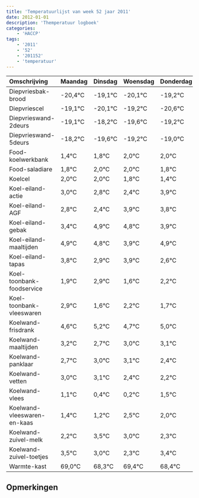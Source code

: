 ```yaml
---
title: 'Temperatuurlijst van week 52 jaar 2011'
date: 2012-01-01
description: 'Themperatuur logboek'
categories:
    - 'HACCP'
tags:
    - '2011'
    - '52'
    - '201152'
    - 'temperatuur'
---
```

|Omschrijving|Maandag|Dinsdag|Woensdag|Donderdag|Vrijdag|Zaterdag|Zondag|
|:---|:---|:---|:---|:---|:---|:---|:---|
|Diepvriesbak-brood|-20,4°C|-19,1°C|-20,1°C|-19,2°C|-20,6°C|-20,2°C|-20,0°C|
|Diepvriescel|-19,1°C|-20,1°C|-19,2°C|-20,6°C|-20,2°C|-20,0°C|-20,0°C|
|Diepvrieswand-2deurs|-19,1°C|-18,2°C|-19,6°C|-19,2°C|-19,0°C|-19,0°C|-19,2°C|
|Diepvrieswand-5deurs|-18,2°C|-19,6°C|-19,2°C|-19,0°C|-19,0°C|-19,2°C|-19,6°C|
|Food-koelwerkbank|1,4°C|1,8°C|2,0°C|2,0°C|1,8°C|1,4°C|2,9°C|
|Food-saladiare|1,8°C|2,0°C|2,0°C|1,8°C|1,4°C|2,9°C|2,8°C|
|Koelcel|2,0°C|2,0°C|1,8°C|1,4°C|2,9°C|2,8°C|1,9°C|
|Koel-eiland-actie|3,0°C|2,8°C|2,4°C|3,9°C|3,8°C|2,9°C|3,9°C|
|Koel-eiland-AGF|2,8°C|2,4°C|3,9°C|3,8°C|2,9°C|3,9°C|2,6°C|
|Koel-eiland-gebak|3,4°C|4,9°C|4,8°C|3,9°C|4,9°C|3,6°C|4,2°C|
|Koel-eiland-maaltijden|4,9°C|4,8°C|3,9°C|4,9°C|3,6°C|4,2°C|3,7°C|
|Koel-eiland-tapas|3,8°C|2,9°C|3,9°C|2,6°C|3,2°C|2,7°C|3,0°C|
|Koel-toonbank-foodservice|1,9°C|2,9°C|1,6°C|2,2°C|1,7°C|2,0°C|2,1°C|
|Koel-toonbank-vleeswaren|2,9°C|1,6°C|2,2°C|1,7°C|2,0°C|2,1°C|1,4°C|
|Koelwand-frisdrank|4,6°C|5,2°C|4,7°C|5,0°C|5,1°C|4,4°C|4,2°C|
|Koelwand-maaltijden|3,2°C|2,7°C|3,0°C|3,1°C|2,4°C|2,2°C|3,5°C|
|Koelwand-panklaar|2,7°C|3,0°C|3,1°C|2,4°C|2,2°C|3,5°C|3,0°C|
|Koelwand-vetten|3,0°C|3,1°C|2,4°C|2,2°C|3,5°C|3,0°C|2,3°C|
|Koelwand-vlees|1,1°C|0,4°C|0,2°C|1,5°C|1,0°C|0,3°C|1,4°C|
|Koelwand-vleeswaren-en-kaas|1,4°C|1,2°C|2,5°C|2,0°C|1,3°C|2,4°C|1,4°C|
|Koelwand-zuivel-melk|2,2°C|3,5°C|3,0°C|2,3°C|3,4°C|2,4°C|3,4°C|
|Koelwand-zuivel-toetjes|3,5°C|3,0°C|2,3°C|3,4°C|2,4°C|3,4°C|2,1°C|
|Warmte-kast|69,0°C|68,3°C|69,4°C|68,4°C|69,4°C|68,1°C|69,0°C|

## Opmerkingen


